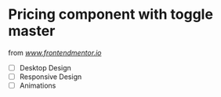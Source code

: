 # Pricing component with toggle master

from *www.frontendmentor.io*

- [ ] Desktop Design
- [ ] Responsive Design
- [ ] Animations
